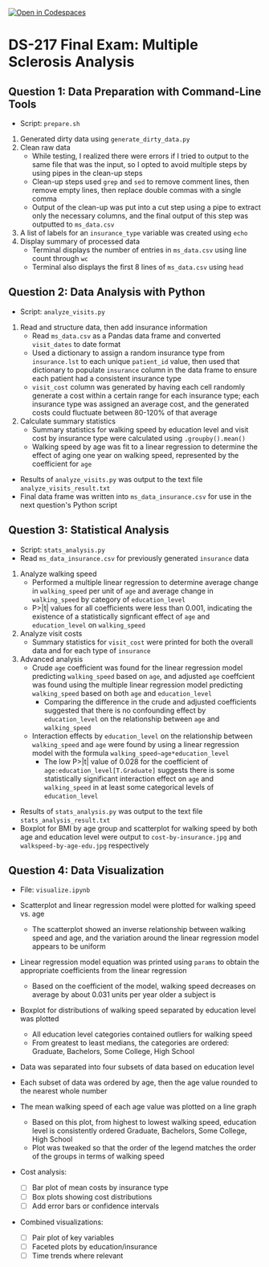 [![Open in Codespaces](https://classroom.github.com/assets/launch-codespace-2972f46106e565e64193e422d61a12cf1da4916b45550586e14ef0a7c637dd04.svg)](https://classroom.github.com/open-in-codespaces?assignment_repo_id=16987533)
# DS-217 Final Exam: Multiple Sclerosis Analysis

## Question 1: Data Preparation with Command-Line Tools
- Script: `prepare.sh`
1. Generated dirty data using `generate_dirty_data.py`
2. Clean raw data
    - While testing, I realized there were errors if I tried to output to the same file that was the input, so I opted to avoid multiple steps by using pipes in the clean-up steps
    - Clean-up steps used `grep` and `sed` to remove comment lines, then remove empty lines, then replace double commas with a single comma
    - Output of the clean-up was put into a cut step using a pipe to extract only the necessary columns, and the final output of this step was outputted to `ms_data.csv`
3. A list of labels for an `insurance_type` variable was created using `echo`
4. Display summary of processed data
    - Terminal displays the number of entries in `ms_data.csv` using line count through `wc`
    - Terminal also displays the first 8 lines of `ms_data.csv` using `head`

## Question 2: Data Analysis with Python
- Script: `analyze_visits.py`
1. Read and structure data, then add insurance information
    - Read `ms_data.csv` as a Pandas data frame and converted `visit_dates` to date format
    - Used a dictionary to assign a random insurance type from `insurance.lst` to each unique `patient_id` value, then used that dictionary to populate `insurance` column in the data frame to ensure each patient had a consistent insurance type
    - `visit_cost` column was generated by having each cell randomly generate a cost within a certain range for each insurance type; each insurance type was assigned an average cost, and the generated costs could fluctuate between 80-120% of that average
2. Calculate summary statistics
    - Summary statistics for walking speed by education level and visit cost by insurance type were calculated using `.groupby().mean()`
    - Walking speed by age was fit to a linear regression to determine the effect of aging one year on walking speed, represented by the coefficient for `age`
- Results of `analyze_visits.py` was output to the text file `analyze_visits_result.txt`
- Final data frame was written into `ms_data_insurance.csv` for use in the next question's Python script

## Question 3: Statistical Analysis
- Script: `stats_analysis.py`
- Read `ms_data_insurance.csv` for previously generated `insurance` data
1. Analyze walking speed
    - Performed a multiple linear regression to determine average change in `walking_speed` per unit of `age` and average change in `walking_speed` by category of `education_level`
    - P>|t| values for all coefficients were less than 0.001, indicating the existence of a statistically signficant effect of `age` and `education_level` on `walking_speed`
2. Analyze visit costs
    - Summary statistics for `visit_cost` were printed for both the overall data and for each type of `insurance`
3. Advanced analysis
    - Crude `age` coefficient was found for the linear regression model predicting `walking_speed` based on `age`, and adjusted `age` coeffcient was found using the multiple linear regression model predicting `walking_speed` based on both `age` and `education_level`
        - Comparing the difference in the crude and adjusted coefficients suggested that there is no confounding effect by `education_level` on the relationship between `age` and `walking_speed`
    - Interaction effects by `education_level` on the relationship between `walking_speed` and `age` were found by using a linear regression model with the formula `walking_speed~age*education_level`
        - The low P>|t| value of 0.028 for the coefficient of `age:education_level[T.Graduate]` suggests there is some statistically significant interaction effect on `age` and `walking_speed` in at least some categorical levels of `education_level`
- Results of `stats_analysis.py` was output to the text file `stats_analysis_result.txt`
- Boxplot for BMI by age group and scatterplot for walking speed by both age and education level were output to `cost-by-insurance.jpg` and `walkspeed-by-age-edu.jpg` respectively

## Question 4: Data Visualization
- File: `visualize.ipynb`
- Scatterplot and linear regression model were plotted for walking speed vs. age
    - The scatterplot showed an inverse relationship between walking speed and age, and the variation around the linear regression model appears to be uniform
- Linear regression model equation was printed using `params` to obtain the appropriate coefficients from the linear regression
    - Based on the coefficient of the model, walking speed decreases on average by about 0.031 units per year older a subject is
- Boxplot for distributions of walking speed separated by education level was plotted
    - All education level categories contained outliers for walking speed
    - From greatest to least medians, the categories are ordered: Graduate, Bachelors, Some College, High School
- Data was separated into four subsets of data based on education level
- Each subset of data was ordered by age, then the age value rounded to the nearest whole number
- The mean walking speed of each age value was plotted on a line graph
    - Based on this plot, from highest to lowest walking speed, education level is consistently ordered Graduate, Bachelors, Some College, High School
    - Plot was tweaked so that the order of the legend matches the order of the groups in terms of walking speed

- Cost analysis:
   - [ ] Bar plot of mean costs by insurance type
   - [ ] Box plots showing cost distributions
   - [ ] Add error bars or confidence intervals
- Combined visualizations:
   - [ ] Pair plot of key variables
   - [ ] Faceted plots by education/insurance
   - [ ] Time trends where relevant